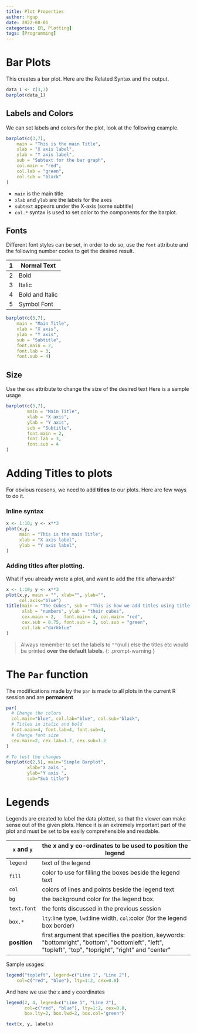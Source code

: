 ```yaml
---
title: Plot Properties
author: hgup
date: 2022-08-01
categories: [R, Plotting]
tags: [Programming]
---
```


# Bar Plots

This creates a bar plot. Here are the Related Syntax and the output.
```r
data_1 <- c(3,7)
barplot(data_1)
```

## Labels and Colors

We can set labels and colors for the plot, look at the following example.
```r
barplot(c(3,7),
    main = "This is the main Title",
    xlab = "X axis label",
    ylab = "Y axis label",
    sub = "Subtext for the bar graph",
    col.main = "red",
    col.lab = "green",
    col.sub = "black"
)
```
- `main` is the main title
- `xlab` and `ylab` are the labels for the axes
- `subtext` appears under the X-axis (some subtitle)
- `col.*` syntax is used to set color to the components for the barplot.

## Fonts

Different font styles can be set, in order to do so, use the `font` attribute and
the following number codes to get the desired result.


| 1 | Normal Text     |
|---|-----------------|
| 2 | Bold            |
| 3 | Italic          |
| 4 | Bold and Italic |
| 5 | Symbol Font     |

```r
barplot(c(3,7),
    main = "Main Title",
    xlab = "X axis",
    ylab = "Y axis",
    sub = "Subtitle",
    font.main = 2,
    font.lab = 3,
    font.sub = 4)
```

## Size

Use the `cex` attribute to change the size of the desired text
Here is a sample usage

```r
barplot(c(3,7),
        main = "Main Title",
        xlab = "X axis",
        ylab = "Y axis",
        sub = "Subtitle",
        font.main = 2,
        font.lab = 3,
        font.sub = 4
)
```

# Adding Titles to plots
For obvious reasons, we need to add **titles** to our plots.
Here are few ways to do it.

### Inline syntax

```r
x <- 1:10; y <- x**3
plot(x,y,
     main = "This is the main Title",
     xlab = "X axis label",
     ylab = "Y axis label",
)
```
### Adding titles after plotting.
What if you already wrote a plot, and want to add the title afterwards?

```r
x <- 1:10; y <- x**3
plot(x,y, main = "", xlab="", ylab="",
     col.axis="blue")
title(main = "The Cubes", sub = "This is how we add titles using title()",
      xlab = "numbers", ylab = "their cubes",
      cex.main = 2,   font.main= 4, col.main= "red",
      cex.sub = 0.75, font.sub = 3, col.sub = "green",
      col.lab ="darkblue"
)
```
> Always remember to set the labels to `""`(null) else the titles etc would be printed **over the default labels**.
{: .prompt-warning }

# The `Par` function

The modifications made by the `par` is made to all plots in the current R session and are **permanent**

```r
par(
  # Change the colors
  col.main="blue", col.lab="blue", col.sub="black",
  # Titles in italic and bold
  font.main=4, font.lab=4, font.sub=4,
  # Change font size
  cex.main=2, cex.lab=1.7, cex.sub=1.2
)

# To test the changes
barplot(c(2,5), main="Simple Barplot",
    	xlab="X axis ",
    	ylab="Y axis ",
    	sub="Sub title")
```

# Legends

Legends are created to label the data plotted, so that the viewer can make sense out of the given plots. Hence it is an extremely important part of the plot and must be set to be easily comprehensible and readable.

| `x` and `y`  | the x and y co-ordinates to be used to position the legend                                                                                              |
|--------------|---------------------------------------------------------------------------------------------------------------------------------------------------------|
| `legend`     | text of the legend                                                                                                                                      |
| `fill`       | color to use for filling the boxes beside the legend text                                                                                               |
| `col`        | colors of lines and points beside the legend text                                                                                                       |
| `bg`         | the background color for the legend box.                                                                                                                |
| `text.font`  | the fonts discussed in the previous session                                                                                                             |
| `box.*`      | `lty`:line type, `lwd`:line width, `col`:color (for the legend box border)                                                                              |
| **position** | first argument that specifies the position, keywords: "bottomright", "bottom", "bottomleft", "left", "topleft", "top", "topright", "right" and "center" |

Sample usages:
```r
legend("topleft", legend=c("Line 1", "Line 2"),
   	col=c("red", "blue"), lty=1:2, cex=0.8)
```

And here we use the `x` and `y` coordinates
```r
legend(2, 4, legend=c("Line 1", "Line 2"),
       col=c("red", "blue"), lty=1:2, cex=0.8,
       box.lty=2, box.lwd=2, box.col="green")
```

```r
text(x, y, labels)
```
